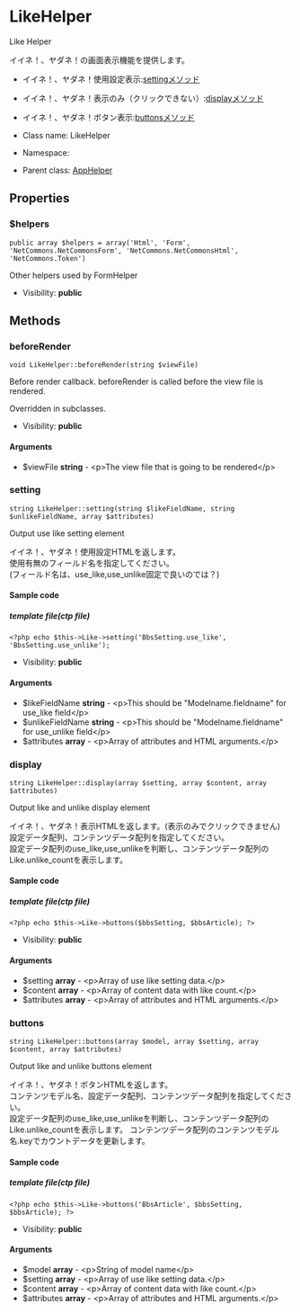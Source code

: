 LikeHelper
===============

Like Helper

イイネ！、ヤダネ！の画面表示機能を提供します。<br>
* イイネ！、ヤダネ！使用設定表示:[settingメソッド](#setting)<br>
* イイネ！、ヤダネ！表示のみ（クリックできない）:[displayメソッド](#display)<br>
* イイネ！、ヤダネ！ボタン表示:[buttonsメソッド](#buttons)<br>


* Class name: LikeHelper
* Namespace: 
* Parent class: [AppHelper](AppHelper.md)





Properties
----------


### $helpers

    public array $helpers = array('Html', 'Form', 'NetCommons.NetCommonsForm', 'NetCommons.NetCommonsHtml', 'NetCommons.Token')

Other helpers used by FormHelper



* Visibility: **public**


Methods
-------


### beforeRender

    void LikeHelper::beforeRender(string $viewFile)

Before render callback. beforeRender is called before the view file is rendered.

Overridden in subclasses.

* Visibility: **public**


#### Arguments
* $viewFile **string** - &lt;p&gt;The view file that is going to be rendered&lt;/p&gt;



### setting

    string LikeHelper::setting(string $likeFieldName, string $unlikeFieldName, array $attributes)

Output use like setting element

イイネ！、ヤダネ！使用設定HTMLを返します。<br>
使用有無のフィールド名を指定してください。<br>
(フィールド名は、use_like,use_unlike固定で良いのでは？)

#### Sample code
##### template file(ctp file)
```
<?php echo $this->Like->setting('BbsSetting.use_like', 'BbsSetting.use_unlike');
```

* Visibility: **public**


#### Arguments
* $likeFieldName **string** - &lt;p&gt;This should be &quot;Modelname.fieldname&quot; for use_like field&lt;/p&gt;
* $unlikeFieldName **string** - &lt;p&gt;This should be &quot;Modelname.fieldname&quot; for use_unlike field&lt;/p&gt;
* $attributes **array** - &lt;p&gt;Array of attributes and HTML arguments.&lt;/p&gt;



### display

    string LikeHelper::display(array $setting, array $content, array $attributes)

Output like and unlike display element

イイネ！、ヤダネ！表示HTMLを返します。(表示のみでクリックできません)<br>
設定データ配列、コンテンツデータ配列を指定してください。<br>
設定データ配列のuse_like,use_unlikeを判断し、コンテンツデータ配列のLike.unlike_countを表示します。

#### Sample code
##### template file(ctp file)
```
<?php echo $this->Like->buttons($bbsSetting, $bbsArticle); ?>
```

* Visibility: **public**


#### Arguments
* $setting **array** - &lt;p&gt;Array of use like setting data.&lt;/p&gt;
* $content **array** - &lt;p&gt;Array of content data with like count.&lt;/p&gt;
* $attributes **array** - &lt;p&gt;Array of attributes and HTML arguments.&lt;/p&gt;



### buttons

    string LikeHelper::buttons(array $model, array $setting, array $content, array $attributes)

Output like and unlike buttons element

イイネ！、ヤダネ！ボタンHTMLを返します。<br>
コンテンツモデル名、設定データ配列、コンテンツデータ配列を指定してください。<br>
設定データ配列のuse_like,use_unlikeを判断し、コンテンツデータ配列のLike.unlike_countを表示します。
コンテンツデータ配列のコンテンツモデル名.keyでカウントデータを更新します。

#### Sample code
##### template file(ctp file)
```
<?php echo $this->Like->buttons('BbsArticle', $bbsSetting, $bbsArticle); ?>
```

* Visibility: **public**


#### Arguments
* $model **array** - &lt;p&gt;String of model name&lt;/p&gt;
* $setting **array** - &lt;p&gt;Array of use like setting data.&lt;/p&gt;
* $content **array** - &lt;p&gt;Array of content data with like count.&lt;/p&gt;
* $attributes **array** - &lt;p&gt;Array of attributes and HTML arguments.&lt;/p&gt;


